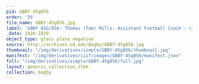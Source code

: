 ```yaml
---
pid: GBBY-45g056
order: '56'
file_name: GBBY-45g056.jpg
label: 'GBBY 45G/056: Thomas (Tom) Mills: Assistant Football Coach - c1926-1929'
_date: 1926-1929
object_type: glass plate negative
source: http://archives.nd.edu/Bagby/GBBY-45g056.jpg
thumbnail: "/img/derivatives/simple/GBBY-45g056/thumbnail.jpg"
manifest: "/img/derivatives/iiif/images/GBBY-45g056/manifest.json"
full: "/img/derivatives/simple/GBBY-45g056/full.jpg"
layout: generic_collection_item
collection: bagby
---
```

